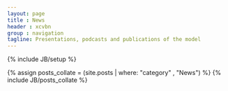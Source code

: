 ```yaml
---
layout: page
title : News
header : xcvbn
group : navigation
tagline: Presentations, podcasts and publications of the model
---
```

{% include JB/setup %}

{% assign posts_collate = (site.posts | where: "category" , "News") %}
{% include JB/posts_collate %}
